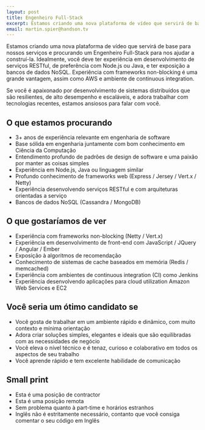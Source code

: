 ```yaml
---
layout: post
title: Engenheiro Full-Stack
excerpt: Estamos criando uma nova plataforma de vídeo que servirá de base para nossos serviços e procurando um Engenheiro Full-Stack para nos ajudar a construí-la.
email: martin.spier@handson.tv
--- 
```


Estamos criando uma nova plataforma de vídeo que servirá de base para nossos serviços e procurando um Engenheiro Full-Stack para nos ajudar a construí-la. Idealmente, você deve ter experiência em desenvolvimento de serviços RESTful, de preferência com Node.js ou Java, e ter exposição a bancos de dados NoSQL. Experiência com frameworks non-blocking é uma grande vantagem, assim como AWS e ambiente de continuous integration. 

Se você é apaixonado por desenvolvimento de sistemas distribuídos que são resilientes, de alto desempenho e escaláveis, e adora trabalhar com tecnologias recentes, estamos ansiosos para falar com você.

## O que estamos procurando

* 3+ anos de experiência relevante em engenharia de software
* Base sólida em engenharia juntamente com bom conhecimento em Ciência da Computação
* Entendimento profundo de padrões de design de software e uma paixão por manter as coisas simples
* Experiência em Node.js, Java ou linguagem similar
* Profundo conhecimento de frameworks web (Express / Jersey / Vert.x / Netty) 
* Experiência desenvolvendo serviços RESTful e com arquiteturas orientadas a serviço
* Bancos de dados NoSQL (Cassandra / MongoDB)

## O que gostaríamos de ver

* Experiência com frameworks non-blocking (Netty / Vert.x)
* Experiência em desenvolvimento de front-end com JavaScript / JQuery / Angular / Ember
* Exposição à algoritmos de recomendação
* Conhecimento de sistemas de cache baseados em memória (Redis / memcached)
* Experiência com ambientes de continuous integration (CI) como Jenkins
* Experiência desenvolvendo aplicações para cloud utilization Amazon Web Services e EC2

## Você seria um ótimo candidato se

* Você gosta de trabalhar em um ambiente rápido e dinâmico, com muito contexto e mínima orientação
* Adora criar soluções simples, elegantes e ideais que são equilibradas com as necessidades de negócio
* Você eleva o nível técnico e é tenaz, curioso e colaborativo em todos os aspectos de seu trabalho 
* Você aprende rápido e tem excelente habilidade de comunicação

## Small print

* Esta é uma posição de contractor
* Esta é uma posição remota
* Sem problema quanto à part-time e horários estranhos 
* Inglês não é estritamente necessário, contanto que você consiga comentar o seu código em Inglês
